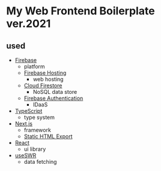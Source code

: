 # My Web Frontend Boilerplate ver.2021

## used

- [Firebase](https://firebase.google.com/)
  - platform
  - [Firebase Hosting](https://firebase.google.com/products/hosting)
    - web hosting
  - [Cloud Firestore](https://firebase.google.com/products/firestore)
    - NoSQL data store
  - [Firebase Authentication](https://firebase.google.com/products/auth)
    - IDaaS
- [TypeScript](https://www.typescriptlang.org/)
  - type system
- [Next.js](https://nextjs.org/)
  - framework
  - [Static HTML Export](https://nextjs.org/docs/advanced-features/static-html-export)
- [React](https://reactjs.org/)
  - ui library
- [useSWR](https://swr.vercel.app/)
  - data fetching
